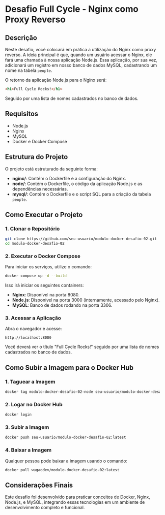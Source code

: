 
# Desafio Full Cycle - Nginx como Proxy Reverso

## Descrição

Neste desafio, você colocará em prática a utilização do Nginx como proxy reverso. A ideia principal é que, quando um usuário acessar o Nginx, ele fará uma chamada à nossa aplicação Node.js. Essa aplicação, por sua vez, adicionará um registro em nosso banco de dados MySQL, cadastrando um nome na tabela `people`.

O retorno da aplicação Node.js para o Nginx será:

```html
<h1>Full Cycle Rocks!</h1>
```

Seguido por uma lista de nomes cadastrados no banco de dados.

## Requisitos

- Node.js
- Nginx
- MySQL
- Docker e Docker Compose

## Estrutura do Projeto

O projeto está estruturado da seguinte forma:

- **nginx/**: Contém o Dockerfile e a configuração do Nginx.
- **node/**: Contém o Dockerfile, o código da aplicação Node.js e as dependências necessárias.
- **mysql/**: Contém o Dockerfile e o script SQL para a criação da tabela `people`.

## Como Executar o Projeto

### 1. Clonar o Repositório

```bash
git clone https://github.com/seu-usuario/modulo-docker-desafio-02.git
cd modulo-docker-desafio-02
```

### 2. Executar o Docker Compose

Para iniciar os serviços, utilize o comando:

```bash
docker compose up -d --build
```

Isso irá iniciar os seguintes containers:

- **Nginx**: Disponível na porta 8080.
- **Node.js**: Disponível na porta 3000 (internamente, acessado pelo Nginx).
- **MySQL**: Banco de dados rodando na porta 3306.

### 3. Acessar a Aplicação

Abra o navegador e acesse:

```
http://localhost:8080
```

Você deverá ver o título "Full Cycle Rocks!" seguido por uma lista de nomes cadastrados no banco de dados.

## Como Subir a Imagem para o Docker Hub

### 1. Taguear a Imagem

```bash
docker tag modulo-docker-desafio-02-node seu-usuario/modulo-docker-desafio-02:latest
```

### 2. Logar no Docker Hub

```bash
docker login
```

### 3. Subir a Imagem

```bash
docker push seu-usuario/modulo-docker-desafio-02:latest
```

### 4. Baixar a Imagem

Qualquer pessoa pode baixar a imagem usando o comando:

```bash
docker pull wagaodev/modulo-docker-desafio-02:latest
```

## Considerações Finais

Este desafio foi desenvolvido para praticar conceitos de Docker, Nginx, Node.js, e MySQL, integrando essas tecnologias em um ambiente de desenvolvimento completo e funcional.
